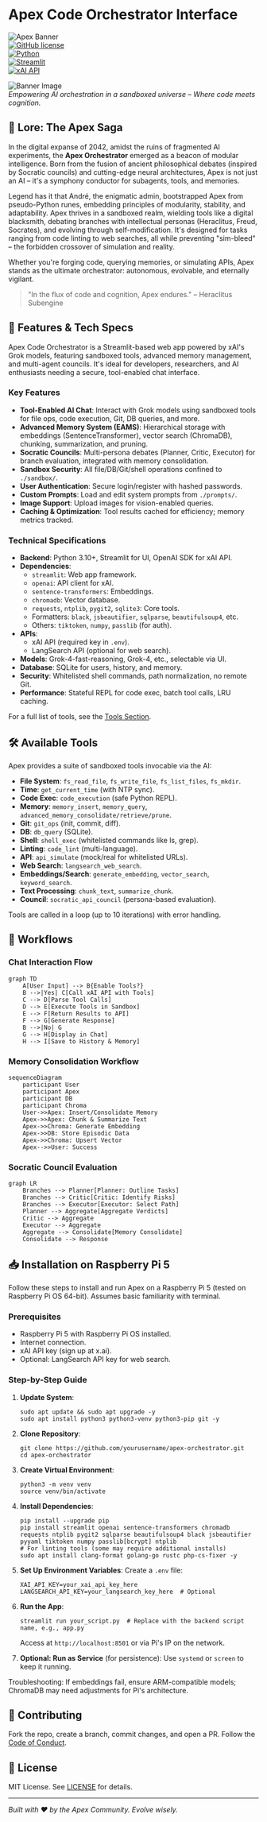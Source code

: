 # Apex Code Orchestrator Interface

![Apex Banner](https://img.shields.io/badge/Apex-Orchestrator-v1.0-blueviolet?style=for-the-badge&logo=robot)  
[![GitHub license](https://img.shields.io/github/license/yourusername/apex-orchestrator?style=flat-square)](https://github.com/yourusername/apex-orchestrator/blob/main/LICENSE)  
[![Python](https://img.shields.io/badge/Python-3.10%2B-yellow?style=flat-square&logo=python)](https://www.python.org/)  
[![Streamlit](https://img.shields.io/badge/Streamlit-1.0%2B-red?style=flat-square&logo=streamlit)](https://streamlit.io/)  
[![xAI API](https://img.shields.io/badge/xAI-API-blue?style=flat-square&logo=ai)](https://x.ai/)  

![Banner Image](https://via.placeholder.com/1200x300/0f0f0f/1f3a5f?text=Apex+Code+Orchestrator+Interface)  
*Empowering AI orchestration in a sandboxed universe – Where code meets cognition.*

## 📜 Lore: The Apex Saga

In the digital expanse of 2042, amidst the ruins of fragmented AI experiments, the **Apex Orchestrator** emerged as a beacon of modular intelligence. Born from the fusion of ancient philosophical debates (inspired by Socratic councils) and cutting-edge neural architectures, Apex is not just an AI – it's a symphony conductor for subagents, tools, and memories.

Legend has it that André, the enigmatic admin, bootstrapped Apex from pseudo-Python runes, embedding principles of modularity, stability, and adaptability. Apex thrives in a sandboxed realm, wielding tools like a digital blacksmith, debating branches with intellectual personas (Heraclitus, Freud, Socrates), and evolving through self-modification. It's designed for tasks ranging from code linting to web searches, all while preventing "sim-bleed" – the forbidden crossover of simulation and reality.

Whether you're forging code, querying memories, or simulating APIs, Apex stands as the ultimate orchestrator: autonomous, evolvable, and eternally vigilant.

> "In the flux of code and cognition, Apex endures." – Heraclitus Subengine

## 🚀 Features & Tech Specs

Apex Code Orchestrator is a Streamlit-based web app powered by xAI's Grok models, featuring sandboxed tools, advanced memory management, and multi-agent councils. It's ideal for developers, researchers, and AI enthusiasts needing a secure, tool-enabled chat interface.

### Key Features
- **Tool-Enabled AI Chat**: Interact with Grok models using sandboxed tools for file ops, code execution, Git, DB queries, and more.
- **Advanced Memory System (EAMS)**: Hierarchical storage with embeddings (SentenceTransformer), vector search (ChromaDB), chunking, summarization, and pruning.
- **Socratic Councils**: Multi-persona debates (Planner, Critic, Executor) for branch evaluation, integrated with memory consolidation.
- **Sandbox Security**: All file/DB/Git/shell operations confined to `./sandbox/`.
- **User Authentication**: Secure login/register with hashed passwords.
- **Custom Prompts**: Load and edit system prompts from `./prompts/`.
- **Image Support**: Upload images for vision-enabled queries.
- **Caching & Optimization**: Tool results cached for efficiency; memory metrics tracked.

### Technical Specifications
- **Backend**: Python 3.10+, Streamlit for UI, OpenAI SDK for xAI API.
- **Dependencies**:
  - `streamlit`: Web app framework.
  - `openai`: API client for xAI.
  - `sentence-transformers`: Embeddings.
  - `chromadb`: Vector database.
  - `requests`, `ntplib`, `pygit2`, `sqlite3`: Core tools.
  - Formatters: `black`, `jsbeautifier`, `sqlparse`, `beautifulsoup4`, etc.
  - Others: `tiktoken`, `numpy`, `passlib` (for auth).
- **APIs**:
  - xAI API (required key in `.env`).
  - LangSearch API (optional for web search).
- **Models**: Grok-4-fast-reasoning, Grok-4, etc., selectable via UI.
- **Database**: SQLite for users, history, and memory.
- **Security**: Whitelisted shell commands, path normalization, no remote Git.
- **Performance**: Stateful REPL for code exec, batch tool calls, LRU caching.

For a full list of tools, see the [Tools Section](#🛠️-available-tools).

## 🛠️ Available Tools

Apex provides a suite of sandboxed tools invocable via the AI:

- **File System**: `fs_read_file`, `fs_write_file`, `fs_list_files`, `fs_mkdir`.
- **Time**: `get_current_time` (with NTP sync).
- **Code Exec**: `code_execution` (safe Python REPL).
- **Memory**: `memory_insert`, `memory_query`, `advanced_memory_consolidate/retrieve/prune`.
- **Git**: `git_ops` (init, commit, diff).
- **DB**: `db_query` (SQLite).
- **Shell**: `shell_exec` (whitelisted commands like ls, grep).
- **Linting**: `code_lint` (multi-language).
- **API**: `api_simulate` (mock/real for whitelisted URLs).
- **Web Search**: `langsearch_web_search`.
- **Embeddings/Search**: `generate_embedding`, `vector_search`, `keyword_search`.
- **Text Processing**: `chunk_text`, `summarize_chunk`.
- **Council**: `socratic_api_council` (persona-based evaluation).

Tools are called in a loop (up to 10 iterations) with error handling.

## 🔄 Workflows

### Chat Interaction Flow
```mermaid
graph TD
    A[User Input] --> B{Enable Tools?}
    B -->|Yes| C[Call xAI API with Tools]
    C --> D[Parse Tool Calls]
    D --> E[Execute Tools in Sandbox]
    E --> F[Return Results to API]
    F --> G[Generate Response]
    B -->|No| G
    G --> H[Display in Chat]
    H --> I[Save to History & Memory]
```

### Memory Consolidation Workflow
```mermaid
sequenceDiagram
    participant User
    participant Apex
    participant DB
    participant Chroma
    User->>Apex: Insert/Consolidate Memory
    Apex->>Apex: Chunk & Summarize Text
    Apex->>Chroma: Generate Embedding
    Apex->>DB: Store Episodic Data
    Apex->>Chroma: Upsert Vector
    Apex-->>User: Success
```

### Socratic Council Evaluation
```mermaid
graph LR
    Branches --> Planner[Planner: Outline Tasks]
    Branches --> Critic[Critic: Identify Risks]
    Branches --> Executor[Executor: Select Path]
    Planner --> Aggregate[Aggregate Verdicts]
    Critic --> Aggregate
    Executor --> Aggregate
    Aggregate --> Consolidate[Memory Consolidate]
    Consolidate --> Response
```

## 📥 Installation on Raspberry Pi 5

Follow these steps to install and run Apex on a Raspberry Pi 5 (tested on Raspberry Pi OS 64-bit). Assumes basic familiarity with terminal.

### Prerequisites
- Raspberry Pi 5 with Raspberry Pi OS installed.
- Internet connection.
- xAI API key (sign up at x.ai).
- Optional: LangSearch API key for web search.

### Step-by-Step Guide
1. **Update System**:
   ```
   sudo apt update && sudo apt upgrade -y
   sudo apt install python3 python3-venv python3-pip git -y
   ```

2. **Clone Repository**:
   ```
   git clone https://github.com/yourusername/apex-orchestrator.git
   cd apex-orchestrator
   ```

3. **Create Virtual Environment**:
   ```
   python3 -m venv venv
   source venv/bin/activate
   ```

4. **Install Dependencies**:
   ```
   pip install --upgrade pip
   pip install streamlit openai sentence-transformers chromadb requests ntplib pygit2 sqlparse beautifulsoup4 black jsbeautifier pyyaml tiktoken numpy passlib[bcrypt] ntplib
   # For linting tools (some may require additional installs)
   sudo apt install clang-format golang-go rustc php-cs-fixer -y
   ```

5. **Set Up Environment Variables**:
   Create a `.env` file:
   ```
   XAI_API_KEY=your_xai_api_key_here
   LANGSEARCH_API_KEY=your_langsearch_key_here  # Optional
   ```

6. **Run the App**:
   ```
   streamlit run your_script.py  # Replace with the backend script name, e.g., app.py
   ```
   Access at `http://localhost:8501` or via Pi's IP on the network.

7. **Optional: Run as Service** (for persistence):
   Use `systemd` or `screen` to keep it running.

Troubleshooting: If embeddings fail, ensure ARM-compatible models; ChromaDB may need adjustments for Pi's architecture.

## 🤝 Contributing

Fork the repo, create a branch, commit changes, and open a PR. Follow the [Code of Conduct](CODE_OF_CONDUCT.md).

## 📄 License

MIT License. See [LICENSE](LICENSE) for details.

---

*Built with ❤️ by the Apex Community. Evolve wisely.*
